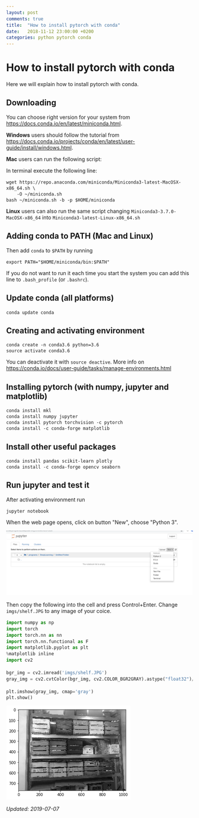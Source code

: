 ```yaml
---
layout: post
comments: true
title:  "How to install pytorch with conda"
date:   2018-11-12 23:00:00 +0200
categories: python pytorch conda
---
```

# How to install pytorch with conda

Here we will explain how to install pytorch with conda.

## Downloading

You can choose right version for your system from
<https://docs.conda.io/en/latest/miniconda.html>. 

__Windows__ users should follow the tutorial from 
<https://docs.conda.io/projects/conda/en/latest/user-guide/install/windows.html>.

__Mac__ users can run the following script:

In terminal execute the following line:

```
wget https://repo.anaconda.com/miniconda/Miniconda3-latest-MacOSX-x86_64.sh \
    -O ~/miniconda.sh
bash ~/miniconda.sh -b -p $HOME/miniconda
```

__Linux__ users can also run the same script changing  `Miniconda3-3.7.0-MacOSX-x86_64` into 
`Miniconda3-latest-Linux-x86_64.sh`

## Adding conda to PATH (Mac and Linux)

Then add `conda` to `$PATH` by running

```
export PATH="$HOME/miniconda/bin:$PATH"
```
If you do not want to run it each time you start the system you can add this line to `.bash_profile` (or `.bashrc`).

## Update conda (all platforms)

```
conda update conda
```

## Creating and activating environment 


```
conda create -n conda3.6 python=3.6
source activate conda3.6
```

You can deactivate it with `source deactive`. More info on <https://conda.io/docs/user-guide/tasks/manage-environments.html>

## Installing pytorch (with numpy, jupyter and matplotlib)

```
conda install mkl
conda install numpy jupyter 
conda install pytorch torchvision -c pytorch
conda install -c conda-forge matplotlib 
```

## Install other useful packages

``` shell
conda install pandas scikit-learn plotly
conda install -c conda-forge opencv seaborn
```

## Run jupyter and test it

After activating environment run

```
jupyter notebook
```

When the web page opens, click on button "New", choose "Python 3".

![jupyter](/assets/jupyter_imgs/image2018-11-16_10-14-59.png)

Then copy the following into the cell and press Control+Enter. Change `imgs/shelf.JPG` to any image of your coice.


```python
import numpy as np
import torch
import torch.nn as nn
import torch.nn.functional as F
import matplotlib.pyplot as plt
%matplotlib inline
import cv2

bgr_img = cv2.imread('imgs/shelf.JPG')
gray_img = cv2.cvtColor(bgr_img, cv2.COLOR_BGR2GRAY).astype("float32")/255

plt.imshow(gray_img, cmap='gray')
plt.show()
```


![png](/assets/2018-11-12-install-pytorch-with-conda_files/2018-11-12-install-pytorch-with-conda_9_0.png)

_Updated: 2019-07-07_
